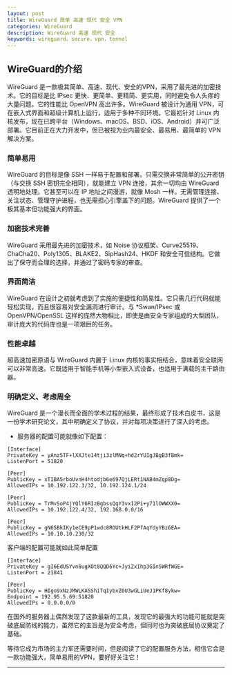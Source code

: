 ```yaml
---
layout: post
title: WireGuard 简单 高速 现代 安全 VPN 
categories: WireGuard
description: WireGuard 高速 现代 安全 
keywords: wireguard，secure，vpn，tennel
---
```


## WireGuard的介绍

WireGuard 是一款极其简单、高速、现代、安全的VPN，采用了最先进的加密技术。它的目标是比 IPsec 更快、更简单、更精简、更实用，同时避免令人头疼的大量问题。它的性能比 OpenVPN 高出许多。WireGuard 被设计为通用 VPN，可在嵌入式界面和超级计算机上运行，适用于多种不同环境。它最初针对 Linux 内核发布，现在已跨平台（Windows、macOS、BSD、iOS、Android）并可广泛部署。它目前正在大力开发中，但已被视为业内最安全、最易用、最简单的 VPN 解决方案。

### 简单易用

WireGuard 的目标是像 SSH 一样易于配置和部署。只需交换非常简单的公开密钥（与交换 SSH 密钥完全相同），就能建立 VPN 连接，其余一切均由 WireGuard 透明地处理。它甚至可以在 IP 地址之间漫游，就像 Mosh 一样。无需管理连接、关注状态、管理守护进程，也无需担心引擎盖下的问题。WireGuard 提供了一个极其基本但功能强大的界面。

### 加密技术完善

WireGuard 采用最先进的加密技术，如 Noise 协议框架、Curve25519、ChaCha20、Poly1305、BLAKE2、SipHash24、HKDF 和安全可信结构。它做出了保守而合理的选择，并通过了密码专家的审查。

### 界面简洁

WireGuard 在设计之初就考虑到了实施的便捷性和简易性。它只需几行代码就能轻松实现，而且很容易对安全漏洞进行审计。与 *Swan/IPsec 或 OpenVPN/OpenSSL 这样的庞然大物相比，即使是由安全专家组成的大型团队，审计庞大的代码库也是一项艰巨的任务。

### 性能卓越

超高速加密原语与 WireGuard 内置于 Linux 内核的事实相结合，意味着安全联网可以非常高速。它既适用于智能手机等小型嵌入式设备，也适用于满载的主干路由器。

### 明确定义、考虑周全

WireGuard 是一个漫长而全面的学术过程的结果，最终形成了技术白皮书，这是一份学术研究论文，其中明确定义了协议，并对每项决策进行了深入的考虑。

* 服务器的配置可能就像如下配置：

```
[Interface]
PrivateKey = yAnz5TF+lXXJte14tji3zlMNq+hd2rYUIgJBgB3fBmk=
ListenPort = 51820

[Peer]
PublicKey = xTIBA5rboUvnH4htodjb6e697QjLERt1NAB4mZqp8Dg=
AllowedIPs = 10.192.122.3/32, 10.192.124.1/24

[Peer]
PublicKey = TrMvSoP4jYQlY6RIzBgbssQqY3vxI2Pi+y71lOWWXX0=
AllowedIPs = 10.192.122.4/32, 192.168.0.0/16

[Peer]
PublicKey = gN65BkIKy1eCE9pP1wdc8ROUtkHLF2PfAqYdyYBz6EA=
AllowedIPs = 10.10.10.230/32
```

客户端的配置可能就如此简单配置

```
[Interface]
PrivateKey = gI6EdUSYvn8ugXOt8QQD6Yc+JyiZxIhp3GInSWRfWGE=
ListenPort = 21841

[Peer]
PublicKey = HIgo9xNzJMWLKASShiTqIybxZ0U3wGLiUeJ1PKf8ykw=
Endpoint = 192.95.5.69:51820
AllowedIPs = 0.0.0.0/0
```

在国外的服务器上偶然发现了这款最新的工具，发现它的最强大的功能可能就是突破底层防线的能力，虽然它的主旨是为安全考虑，但同时也为突破底层协议奠定了基础。

等待它成为市场的主力军还需要时间，但是阅读了它的配置服务方法，相信它会是一款功能强大，简单易用的VPN，要好好关注它！

----------

